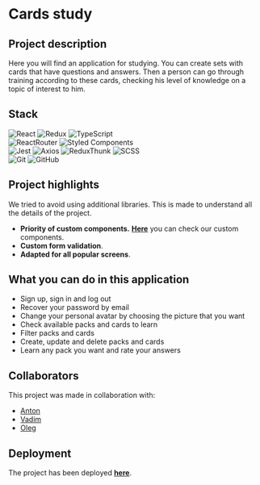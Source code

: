 # Cards study

## Project description
Here you will find an application for studying. You can create sets with cards that have questions and answers. Then a person can go through training according to these cards, checking his level of knowledge on a topic of interest to him.

## Stack

![React](https://img.shields.io/badge/react-1.svg?style=for-the-badge&logo=react&labelColor=5d9741&color=c1d72f&logoColor=white)
![Redux](https://img.shields.io/badge/redux-1.svg?style=for-the-badge&logo=redux&labelColor=5d9741&color=c1d72f&logoColor=white)
![TypeScript](https://img.shields.io/badge/TypeScript-1.svg?style=for-the-badge&logo=TypeScript&labelColor=5d9741&color=c1d72f&logoColor=white)  
![ReactRouter](https://img.shields.io/badge/React_Router-1.svg?style=for-the-badge&logo=ReactRouter&labelColor=5d9741&color=c1d72f&logoColor=white)
![Styled Components](https://img.shields.io/badge/styled--components-DB7093.svg?style=for-the-badge&logo=styled-components&labelColor=5d9741&color=c1d72f&logoColor=white)  
![Jest](https://img.shields.io/badge/Jest-1.svg?style=for-the-badge&logo=Jest&labelColor=5d9741&color=c1d72f&logoColor=white)
![Axios](https://img.shields.io/badge/Axios-1.svg?style=for-the-badge&logo=Axios&labelColor=5d9741&color=c1d72f&logoColor=white)
![ReduxThunk](https://img.shields.io/badge/Redux_Thunk-1.svg?style=for-the-badge&logo=ReduxThunk&labelColor=5d9741&color=c1d72f&logoColor=white)
![SCSS](https://img.shields.io/badge/SCSS-1.svg?style=for-the-badge&logo=SASS&labelColor=5d9741&color=c1d72f&logoColor=white)  
![Git](https://img.shields.io/badge/git-%23F05033.svg?style=for-the-badge&logo=git&labelColor=5d9741&color=c1d72f&logoColor=white)
![GitHub](https://img.shields.io/badge/GitHub-1.svg?style=for-the-badge&logo=GitHub&labelColor=5d9741&color=c1d72f&logoColor=white)

## Project highlights

We tried to avoid using additional libraries. This is made to understand all the details of the project.
- **Priority of custom components.**
**[Here](https://tonyfinder.github.io/Cards-study/#/test)** you can check our custom components.
- **Custom form validation**.
- **Adapted for all popular screens**.

## What you can do in this application
- Sign up, sign in and log out
- Recover your password by email
- Change your personal avatar by choosing the picture that you want
- Check available packs and cards to learn
- Filter packs and cards
- Create, update and delete packs and cards
- Learn any pack you want and rate your answers

## Collaborators

This project was made in collaboration with:

- [Anton](https://github.com/TonyFinder)
- [Vadim](https://github.com/Red13REd)
- [Oleg](https://github.com/Oleg655)

## Deployment
The project has been deployed **[here](https://TonyFinder.github.io/Cards-study)**.

